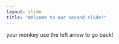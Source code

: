 ```yaml
---
layout: slide
title: "Welcome to our second slide!"
---
```


your monkey
use the left arrow to go back!
